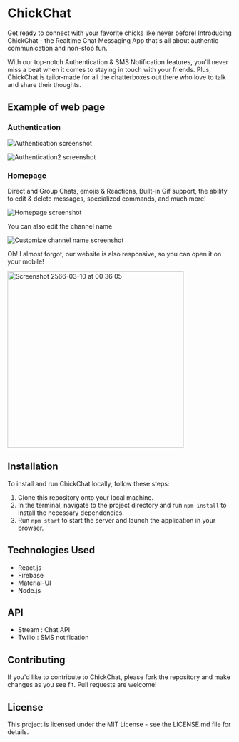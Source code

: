 # ChickChat

Get ready to connect with your favorite chicks like never before! Introducing ChickChat - the Realtime Chat Messaging App that's all about authentic communication and non-stop fun.

With our top-notch Authentication & SMS Notification features, you'll never miss a beat when it comes to staying in touch with your friends. Plus, ChickChat is tailor-made for all the chatterboxes out there who love to talk and share their thoughts.

## Example of web page

### Authentication
![Authentication screenshot](https://user-images.githubusercontent.com/64556398/223508621-00821db2-40f7-445b-b575-e125d12ab767.png)

![Authentication2  screenshot](https://user-images.githubusercontent.com/64556398/223508947-98d686f4-27d2-45d8-bc8c-f843b0983147.png)

### Homepage
Direct and Group Chats, emojis & Reactions, Built-in Gif support, the ability to edit & delete messages, specialized commands, and much more!

![Homepage screenshot](https://user-images.githubusercontent.com/64556398/223509081-350352b7-1194-44c8-b962-051ed82c0395.png)

You can also edit the channel name

![Customize channel name screenshot](https://user-images.githubusercontent.com/64556398/223509470-265991bf-cb81-4971-ab84-6ef724a171a6.png)

Oh! I almost forgot, our website is also responsive, so you can open it on your mobile!

<img width="395" alt="Screenshot 2566-03-10 at 00 36 05" src="https://user-images.githubusercontent.com/64556398/224109613-f3a56d41-c2ef-49e5-bb26-a6c2bce6443e.png">


## Installation

To install and run ChickChat locally, follow these steps:

1. Clone this repository onto your local machine.
2. In the terminal, navigate to the project directory and run `npm install` to install the necessary dependencies.
3. Run `npm start` to start the server and launch the application in your browser.

## Technologies Used

- React.js
- Firebase
- Material-UI
- Node.js

## API
- Stream : Chat API
- Twilio : SMS notification

## Contributing

If you'd like to contribute to ChickChat, please fork the repository and make changes as you see fit. Pull requests are welcome! 

## License

This project is licensed under the MIT License - see the LICENSE.md file for details.

